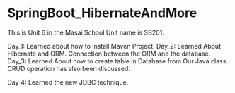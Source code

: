 # SpringBoot_HibernateAndMore
This is Unit 6 in the Masai School
Unit name is SB201.

Day_1:
Learned about how to install Maven Project.
Day_2:
Learned About Hibernate and ORM.
Connection between the ORM and the database.
Day_3:
Learned About how to create table in Database from Our Java class.
CRUD operation has also been discussed.

Day_4:
Learned the new JDBC technique.
